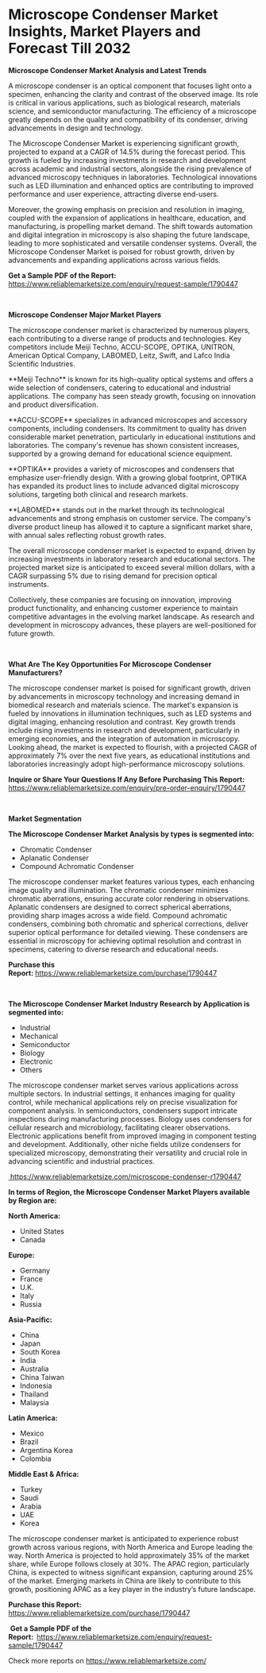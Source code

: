 <p><h1>Microscope Condenser Market Insights, Market Players and Forecast Till 2032</h1></p><p><strong>Microscope Condenser Market Analysis and Latest Trends</strong></p>
<p><p>A microscope condenser is an optical component that focuses light onto a specimen, enhancing the clarity and contrast of the observed image. Its role is critical in various applications, such as biological research, materials science, and semiconductor manufacturing. The efficiency of a microscope greatly depends on the quality and compatibility of its condenser, driving advancements in design and technology.</p><p>The Microscope Condenser Market is experiencing significant growth, projected to expand at a CAGR of 14.5% during the forecast period. This growth is fueled by increasing investments in research and development across academic and industrial sectors, alongside the rising prevalence of advanced microscopy techniques in laboratories. Technological innovations such as LED illumination and enhanced optics are contributing to improved performance and user experience, attracting diverse end-users. </p><p>Moreover, the growing emphasis on precision and resolution in imaging, coupled with the expansion of applications in healthcare, education, and manufacturing, is propelling market demand. The shift towards automation and digital integration in microscopy is also shaping the future landscape, leading to more sophisticated and versatile condenser systems. Overall, the Microscope Condenser Market is poised for robust growth, driven by advancements and expanding applications across various fields.</p></p>
<p><strong>Get a Sample PDF of the Report:&nbsp;</strong> <a href="https://www.reliablemarketsize.com/enquiry/request-sample/1790447?utm_campaign=2034&utm_medium=2&utm_source=Github&utm_content=ia&utm_term=19022025&utm_id=microscope-condenser">https://www.reliablemarketsize.com/enquiry/request-sample/1790447</a></p>
<p>&nbsp;</p>
<p><strong>Microscope Condenser Major Market Players</strong></p>
<p><p>The microscope condenser market is characterized by numerous players, each contributing to a diverse range of products and technologies. Key competitors include Meiji Techno, ACCU-SCOPE, OPTIKA, UNITRON, American Optical Company, LABOMED, Leitz, Swift, and Lafco India Scientific Industries.</p><p>**Meiji Techno** is known for its high-quality optical systems and offers a wide selection of condensers, catering to educational and industrial applications. The company has seen steady growth, focusing on innovation and product diversification.</p><p>**ACCU-SCOPE** specializes in advanced microscopes and accessory components, including condensers. Its commitment to quality has driven considerable market penetration, particularly in educational institutions and laboratories. The company's revenue has shown consistent increases, supported by a growing demand for educational science equipment.</p><p>**OPTIKA** provides a variety of microscopes and condensers that emphasize user-friendly design. With a growing global footprint, OPTIKA has expanded its product lines to include advanced digital microscopy solutions, targeting both clinical and research markets.</p><p>**LABOMED** stands out in the market through its technological advancements and strong emphasis on customer service. The company's diverse product lineup has allowed it to capture a significant market share, with annual sales reflecting robust growth rates.</p><p>The overall microscope condenser market is expected to expand, driven by increasing investments in laboratory research and educational sectors. The projected market size is anticipated to exceed several million dollars, with a CAGR surpassing 5% due to rising demand for precision optical instruments.</p><p>Collectively, these companies are focusing on innovation, improving product functionality, and enhancing customer experience to maintain competitive advantages in the evolving market landscape. As research and development in microscopy advances, these players are well-positioned for future growth.</p></p>
<p>&nbsp;</p>
<p><strong>What Are The Key Opportunities For Microscope Condenser Manufacturers?</strong></p>
<p><p>The microscope condenser market is poised for significant growth, driven by advancements in microscopy technology and increasing demand in biomedical research and materials science. The market's expansion is fueled by innovations in illumination techniques, such as LED systems and digital imaging, enhancing resolution and contrast. Key growth trends include rising investments in research and development, particularly in emerging economies, and the integration of automation in microscopy. Looking ahead, the market is expected to flourish, with a projected CAGR of approximately 7% over the next five years, as educational institutions and laboratories increasingly adopt high-performance microscopy solutions.</p></p>
<p><strong>Inquire or Share Your Questions If Any Before Purchasing This Report:</strong> <a href="https://www.reliablemarketsize.com/enquiry/pre-order-enquiry/1790447?utm_campaign=2034&utm_medium=2&utm_source=Github&utm_content=ia&utm_term=19022025&utm_id=microscope-condenser">https://www.reliablemarketsize.com/enquiry/pre-order-enquiry/1790447</a></p>
<p>&nbsp;</p>
<p><strong>Market Segmentation</strong></p>
<p><strong>The Microscope Condenser Market Analysis by types is segmented into:</strong></p>
<p><ul><li>Chromatic Condenser</li><li>Aplanatic Condenser</li><li>Compound Achromatic Condenser</li></ul></p>
<p><p>The microscope condenser market features various types, each enhancing image quality and illumination. The chromatic condenser minimizes chromatic aberrations, ensuring accurate color rendering in observations. Aplanatic condensers are designed to correct spherical aberrations, providing sharp images across a wide field. Compound achromatic condensers, combining both chromatic and spherical corrections, deliver superior optical performance for detailed viewing. These condensers are essential in microscopy for achieving optimal resolution and contrast in specimens, catering to diverse research and educational needs.</p></p>
<p><strong>Purchase this Report:&nbsp;</strong><a href="https://www.reliablemarketsize.com/purchase/1790447?utm_campaign=2034&utm_medium=2&utm_source=Github&utm_content=ia&utm_term=19022025&utm_id=microscope-condenser">https://www.reliablemarketsize.com/purchase/1790447</a></p>
<p>&nbsp;</p>
<p><strong>The Microscope Condenser Market Industry Research by Application is segmented into:</strong></p>
<p><ul><li>Industrial</li><li>Mechanical</li><li>Semiconductor</li><li>Biology</li><li>Electronic</li><li>Others</li></ul></p>
<p><p>The microscope condenser market serves various applications across multiple sectors. In industrial settings, it enhances imaging for quality control, while mechanical applications rely on precise visualization for component analysis. In semiconductors, condensers support intricate inspections during manufacturing processes. Biology uses condensers for cellular research and microbiology, facilitating clearer observations. Electronic applications benefit from improved imaging in component testing and development. Additionally, other niche fields utilize condensers for specialized microscopy, demonstrating their versatility and crucial role in advancing scientific and industrial practices.</p></p>
<p><a href="https://www.reliablemarketsize.com/microscope-condenser-r1790447?utm_campaign=2034&utm_medium=2&utm_source=Github&utm_content=ia&utm_term=19022025&utm_id=microscope-condenser">&nbsp;https://www.reliablemarketsize.com/microscope-condenser-r1790447</a></p>
<p><strong>In terms of Region, the Microscope Condenser Market Players available by Region are:</strong></p>
<p>
    <p> <strong> North America: </strong>
        <ul>
            <li>United States</li>
            <li>Canada</li>
        </ul>
        </p> 
    <p> <strong> Europe: </strong>
        <ul>
            <li>Germany</li>
            <li>France</li>
            <li>U.K.</li>
            <li>Italy</li>
            <li>Russia</li>
        </ul>
        </p> 
    <p> <strong> Asia-Pacific: </strong>
        <ul>
            <li>China</li>
            <li>Japan</li>
            <li>South Korea</li>
            <li>India</li>
            <li>Australia</li>
            <li>China Taiwan</li>
            <li>Indonesia</li>
            <li>Thailand</li>
            <li>Malaysia</li>
        </ul>
        </p> 
    <p> <strong> Latin America: </strong>
        <ul>
            <li>Mexico</li>
            <li>Brazil</li>
            <li>Argentina Korea</li>
            <li>Colombia</li>
        </ul>
        </p> 
    <p> <strong> Middle East & Africa: </strong>
        <ul>
            <li>Turkey</li>
            <li>Saudi</li>
            <li>Arabia</li>
            <li>UAE</li>
            <li>Korea</li>
        </ul>
    </p>
    </p>
<p><p>The microscope condenser market is anticipated to experience robust growth across various regions, with North America and Europe leading the way. North America is projected to hold approximately 35% of the market share, while Europe follows closely at 30%. The APAC region, particularly China, is expected to witness significant expansion, capturing around 25% of the market. Emerging markets in China are likely to contribute to this growth, positioning APAC as a key player in the industry’s future landscape.</p></p>
<p><strong>Purchase this Report: </strong><a href="https://www.reliablemarketsize.com/purchase/1790447?utm_campaign=2034&utm_medium=2&utm_source=Github&utm_content=ia&utm_term=19022025&utm_id=microscope-condenser">https://www.reliablemarketsize.com/purchase/1790447</a></p>
<p>&nbsp;<strong>Get a Sample PDF of the Report:&nbsp;&nbsp;</strong><a href="https://www.reliablemarketsize.com/enquiry/request-sample/1790447?utm_campaign=2034&utm_medium=2&utm_source=Github&utm_content=ia&utm_term=19022025&utm_id=microscope-condenser">https://www.reliablemarketsize.com/enquiry/request-sample/1790447</a></p>
<p><strong></strong></p>
<p>Check more reports on <a href="https://www.reliablemarketsize.com/?utm_campaign=2034&utm_medium=2&utm_source=Github&utm_content=ia&utm_term=19022025&utm_id=microscope-condenser">https://www.reliablemarketsize.com/</a></p>